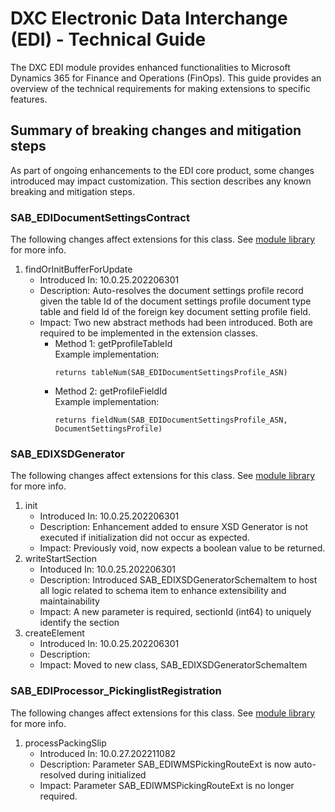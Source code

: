 # DXC Electronic Data Interchange (EDI) - Technical Guide

The DXC EDI module provides enhanced functionalities to Microsoft Dynamics 365 for Finance and Operations (FinOps). This guide provides an overview of the technical requirements for making extensions to specific features.

## Summary of breaking changes and mitigation steps
As part of ongoing enhancements to the EDI core product, some changes introduced may impact customization. This section describes any known breaking and mitigation steps.

### SAB_EDIDocumentSettingsContract
The following changes affect extensions for this class. See [module library](./EDI-module-library.html#sab_edidocumentsettingscontract-1) for more info.

1. findOrInitBufferForUpdate  
   - Introduced In: 10.0.25.202206301  
   - Description: Auto-resolves the document settings profile record given the table Id of the document settings profile document type table and field Id of the foreign key document setting profile field.  
   - Impact: Two new abstract methods had been introduced. Both are required to be implemented in the extension classes.  
     - Method 1: getPprofileTableId  
        Example implementation:
        ``` x++
        returns tableNum(SAB_EDIDocumentSettingsProfile_ASN)
        ```
     - Method 2: getProfileFieldId  
        Example implementation:
        ```x++
        returns fieldNum(SAB_EDIDocumentSettingsProfile_ASN, DocumentSettingsProfile)
        ```

### SAB_EDIXSDGenerator
The following changes affect extensions for this class. See [module library](./EDI-module-library.html#sab_edixsdgenerator-1) for more info.

1. init
   - Introduced In: 10.0.25.202206301
   - Description: Enhancement added to ensure XSD Generator is not executed if initialization did not occur as expected.
   - Impact: Previously void, now expects a boolean value to be returned.
2. writeStartSection
    - Intoduced In: 10.0.25.202206301
    - Description: Introduced SAB_EDIXSDGeneratorSchemaItem to host all logic related to schema item to enhance extensibility and maintainability
    - Impact: A new parameter is required, sectionId (int64) to uniquely identify the section
3. createElement
   - Introduced In: 10.0.25.202206301 
   - Description: 
   - Impact: Moved to new class, SAB_EDIXSDGeneratorSchemaItem

### SAB_EDIProcessor_PickinglistRegistration
The following changes affect extensions for this class. See [module library](./EDI-module-library.html#sab_ediprocessor_picklistregistration) for more info.

1. processPackingSlip
   - Introduced In: 10.0.27.202211082
   - Description: Parameter SAB_EDIWMSPickingRouteExt is now auto-resolved during initialized
   - Impact: Parameter SAB_EDIWMSPickingRouteExt is no longer required. 